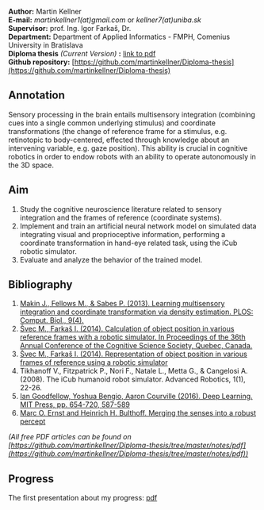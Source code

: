 **Author:** Martin Kellner<br>
**E-mail:** *martinkellner1(at)gmail.com* or *kellner7(at)uniba.sk* <br>
**Supervisor:** prof. Ing. Igor Farkaš, Dr. <br>
**Department:** Department of Applied Informatics - FMPH, Comenius University in Bratislava <br>
**Diploma thesis** *(Current Version)* **:** [link to pdf](https://github.com/martinkellner/Diploma-thesis/blob/master/thesis/diploma.pdf) <br>
**Github repository:** [https://github.com/martinkellner/Diploma-thesis](https://github.com/martinkellner/Diploma-thesis)

## Annotation
Sensory processing in the brain entails multisensory integration (combining cues into a single common underlying stimulus) and coordinate transformations (the change of reference frame for a stimulus, e.g. retinotopic to body-centered, effected through knowledge about an intervening variable, e.g. gaze position). This ability is crucial in cognitive robotics in order to endow robots with an ability to operate autonomously in the 3D space.

## Aim
1. Study the cognitive neuroscience literature related to sensory integration and the frames of reference (coordinate systems).
2. Implement and train an artificial neural network model on simulated data integrating visual and proprioceptive information, performing a coordinate transformation in hand-eye related task, using the iCub robotic simulator.
3. Evaluate and analyze the behavior of the trained model.

## Bibliography
1. <a href="http://journals.plos.org/ploscompbiol/article?id=10.1371/journal.pcbi.1003035">Makin J., Fellows M., & Sabes P. (2013). Learning multisensory integration and coordinate transformation via density estimation. PLOS: Comput. Biol., 9(4).</a>
2. <a href="http://cogsci.fmph.uniba.sk/~farkas/Papers/svec-farkas.cogsci14.pdf">Švec M., Farkaš I. (2014). Calculation of object position in various reference frames with a robotic simulator. In Proceedings of the 36th Annual Conference of the Cognitive Science Society, Quebec, Canada.</a>
3. <a href="http://alis.uniba.sk/storage/ddp/dostupne/FM/2013/2013-FM-43608/56780v1.pdf">Švec M., Farkaš I. (2014). Representation of object position in various frames of reference using a robotic simulator</a>
4. Tikhanoff V., Fitzpatrick P., Nori F., Natale L., Metta G., & Cangelosi A. (2008). The iCub humanoid robot simulator. Advanced Robotics, 1(1), 22-26.
5. <a href="http://www.deeplearningbook.org/"> Ian Goodfellow, Yoshua Bengio, Aaron Courville (2016). Deep Learning.
MIT Press, pp. 654-720, 587-589 </a>
6. <a href="http://www.kyb.tuebingen.mpg.de/fileadmin/user_upload/files/publications/pdfs/pdf2507.pdf"> Marc O. Ernst and Heinrich H. Bulthoff. Merging the senses into a robust percept</a>

*(All free PDF articles can be found on [https://github.com/martinkellner/Diploma-thesis/tree/master/notes/pdf](https://github.com/martinkellner/Diploma-thesis/tree/master/notes/pdf))*

## Progress

The first presentation about my progress: <a href="http://www.st.fmph.uniba.sk/~kellner7/prez/ds.pdf">pdf</a>
